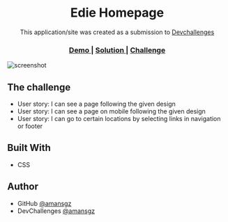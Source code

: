 <h1 align="center">Edie Homepage</h1>

<div align="center">
  This application/site was created as a submission to <a href="https://devchallenges.io/paths/responsive-web-developer">Devchallenges</a> 
</div>

<div align="center">
  <h3>
    <a href="https://amansgz.github.io/css-edie-homepage/">
      Demo
    </a>
    <span> | </span>
    <a href="https://devchallenges.io/solutions/O1LWD4KhT4uwWM7bFKiF">
      Solution
    </a>
    <span> | </span>
    <a href="https://devchallenges.io/challenges/xobQBuf8zWWmiYMIAZe0">
      Challenge
    </a>
  </h3>
</div>

![screenshot](./assets/preview.png)

## The challenge

- User story: I can see a page following the given design
- User story: I can see a page on mobile following the given design
- User story: I can go to certain locations by selecting links in navigation or footer


## Built With

- CSS


## Author

- GitHub [@amansgz](https://github.com/amansgz)
- DevChallenges [@amansgz](https://devchallenges.io/portfolio/amansgz)